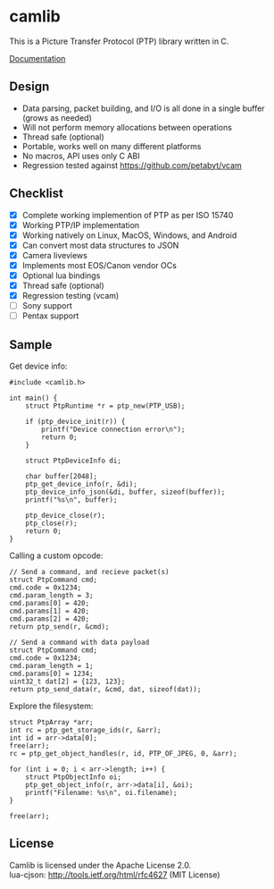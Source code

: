 # camlib
This is a Picture Transfer Protocol (PTP) library written in C.

[Documentation](https://danielc.dev/camlib/structPtpRuntime.html)

## Design
- Data parsing, packet building, and I/O is all done in a single buffer (grows as needed)
- Will not perform memory allocations between operations
- Thread safe (optional)
- Portable, works well on many different platforms
- No macros, API uses only C ABI
- Regression tested against https://github.com/petabyt/vcam

## Checklist
- [x] Complete working implemention of PTP as per ISO 15740
- [x] Working PTP/IP implementation
- [x] Working natively on Linux, MacOS, Windows, and Android
- [x] Can convert most data structures to JSON
- [x] Camera liveviews
- [x] Implements most EOS/Canon vendor OCs
- [x] Optional lua bindings
- [x] Thread safe (optional)
- [x] Regression testing (vcam)
- [ ] Sony support
- [ ] Pentax support

## Sample
Get device info:
```
#include <camlib.h>

int main() {
	struct PtpRuntime *r = ptp_new(PTP_USB);

	if (ptp_device_init(r)) {
		printf("Device connection error\n");
		return 0;
	}

	struct PtpDeviceInfo di;

	char buffer[2048];
	ptp_get_device_info(r, &di);
	ptp_device_info_json(&di, buffer, sizeof(buffer));
	printf("%s\n", buffer);

	ptp_device_close(r);
	ptp_close(r);
	return 0;
}
```
Calling a custom opcode:
```
// Send a command, and recieve packet(s)
struct PtpCommand cmd;
cmd.code = 0x1234;
cmd.param_length = 3;
cmd.params[0] = 420;
cmd.params[1] = 420;
cmd.params[2] = 420;
return ptp_send(r, &cmd);

// Send a command with data payload
struct PtpCommand cmd;
cmd.code = 0x1234;
cmd.param_length = 1;
cmd.params[0] = 1234;
uint32_t dat[2] = {123, 123};
return ptp_send_data(r, &cmd, dat, sizeof(dat));
```
Explore the filesystem:
```
struct PtpArray *arr;
int rc = ptp_get_storage_ids(r, &arr);
int id = arr->data[0];
free(arr);
rc = ptp_get_object_handles(r, id, PTP_OF_JPEG, 0, &arr);

for (int i = 0; i < arr->length; i++) {
	struct PtpObjectInfo oi;
	ptp_get_object_info(r, arr->data[i], &oi);
	printf("Filename: %s\n", oi.filename);
}

free(arr);
```

## License
Camlib is licensed under the Apache License 2.0.  
lua-cjson: http://tools.ietf.org/html/rfc4627 (MIT License)  
